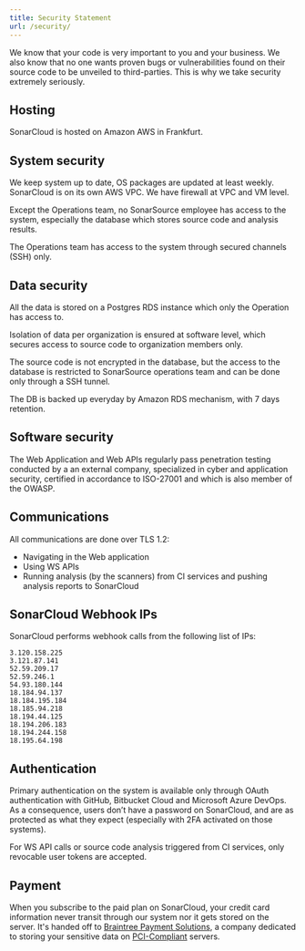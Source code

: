 ```yaml
---
title: Security Statement
url: /security/
---
```


We know that your code is very important to you and your business. We also know that no one wants proven bugs or vulnerabilities found on their source code to be unveiled to third-parties. This is why we take security extremely seriously.

## Hosting

SonarCloud is hosted on Amazon AWS in Frankfurt. 

## System security

We keep system up to date, OS packages are updated at least weekly. SonarCloud is on its own AWS VPC. We have firewall at VPC and VM level.

Except the Operations team, no SonarSource employee has access to the system, especially the database which stores source code and analysis results.

The Operations team has access to the system through secured channels (SSH) only. 

## Data security

All the data is stored on a Postgres RDS instance which only the Operation has access to.

Isolation of data per organization is ensured at software level, which secures access to source code to organization members only.

The source code is not encrypted in the database, but the access to the database is restricted to SonarSource operations team and can be done only through a SSH tunnel.

The DB is backed up everyday by Amazon RDS mechanism, with 7 days retention.

## Software security

The Web Application and Web APIs regularly pass penetration testing conducted by a an external company, specialized in cyber and application security, certified in accordance to ISO-27001 and which is also member of the OWASP.

## Communications

All communications are done over TLS 1.2:
* Navigating in the Web application
* Using WS APIs
* Running analysis (by the scanners) from CI services and pushing analysis reports to SonarCloud

## SonarCloud Webhook IPs

SonarCloud performs webhook calls from the following list of IPs:
```
3.120.158.225
3.121.87.141 
52.59.209.17
52.59.246.1
54.93.180.144
18.184.94.137
18.184.195.184 
18.185.94.218 
18.194.44.125
18.194.206.183
18.194.244.158
18.195.64.198
```

## Authentication

Primary authentication on the system is available only through OAuth authentication with GitHub, Bitbucket Cloud and Microsoft Azure DevOps. As a consequence, users don’t have a password on SonarCloud, and are as protected as what they expect (especially with 2FA activated on those systems). 
 
For WS API calls or source code analysis triggered from CI services, only revocable user tokens are accepted.

## Payment

When you subscribe to the paid plan on SonarCloud, your credit card information never transit through our system nor it gets stored on the server. It's handed off to [Braintree Payment Solutions](https://www.braintreepayments.com), a company dedicated to storing your sensitive data on [PCI-Compliant](http://en.wikipedia.org/wiki/Payment_Card_Industry_Data_Security_Standard) servers.
